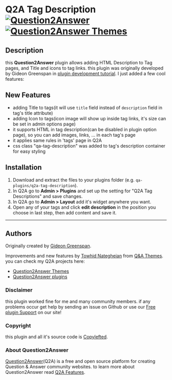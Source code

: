 # Q2A Tag Description [![Question2Answer](http://qa-themes.com/files/q2a-logo.png )](http://www.question2answer.org/) [![Question2Answer Themes](http://qa-themes.com/files/qa-logo.jpg "Q2A Themes")](http://qa-themes.com/)

## Description
this **Question2Answer** plugin allows adding HTML Description to Tag pages, and Title and icons to tag links.
this plugin was originally developed by Gideon Greenspan in [plugin development tutorial](http://www.question2answer.org/plugins-tutorial.php). I just added a few cool features:

## New Features
- adding Title to tags(it will use `title` field instead of `description` field in tag's title attribute)
- adding Icon to tags(icon image will show up inside tag links, it's size can be set in admin options page)
- it supports HTML in tag description(can be disabled in plugin option page), so you can add images, links, ... in each tag's page
- it applies same rules in 'tags' page in Q2A
- css class "qa-tag-description" was added to tag's description container for easy styling

## Installation

1. Download and extract the files to your plugins folder (e.g. `qa-plugins/q2a-tag-description`).
2. In Q2A go to **Admin > Plugins** and set up the setting for "Q2A Tag Descriptions" and save changes.
3. In Q2A go to **Admin > Layout** add it's widget anywhere you want.
4. Open any of your tags and click **edit description** in the position you choose in last step, then add content and save it.

___

## Authors
Originally created by [Gideon Greenspan](http://www.gidgreen.com/).

Improvements and new features by [Towhid Nategheian](http://TowhidN.com) from [Q&A Themes](http://QA-Themes.com "Question2Answer Themes and Plugins"). you can check my Q2A projects here:
* [Question2Answer Themes](http://qa-themes.com/themes/ "Q2A Themes")
* [Question2Answer plugins](http://qa-themes.com/plugins "Q2A Plugins")

### Disclaimer
this plugin worked fine for me and many community members. if any problems occur get help by sending an issue on Github or use our [Free plugin Support](http://qa-themes.com/forums/forum/plugins-support "Q2A plugin support forum") on our site!

### Copyright
this plugin and all it's source code is [Copylefted](http://en.wikipedia.org/wiki/Copyleft).

### About Question2Answer

[Question2Answer](http://www.question2answer.org/)(Q2A) is a free and open source platform for creating Question & Answer community websites. to learn more about Question2Answer read [Q2A Features](http://qa-themes.com/question2answer "Question2Answer Features").